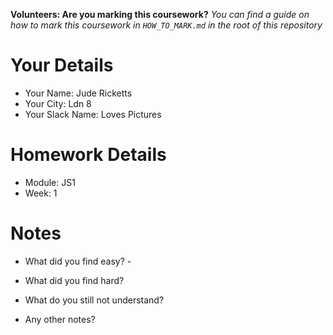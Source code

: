 <!--

The title for your pull request should be made in this format

CITY CLASS_NO - FIRST_NAME LAST_NAME - MODULE - WEEK_NO

For example,

London Class 7 - Chris Owen - HTML/CSS - Week 1

Please complete the details below this message

-->

**Volunteers: Are you marking this coursework?** _You can find a guide on how to mark this coursework in `HOW_TO_MARK.md` in the root of this repository_

# Your Details

- Your Name: Jude Ricketts
- Your City: Ldn 8
- Your Slack Name: Loves Pictures

# Homework Details

- Module: JS1
- Week: 1

# Notes

- What did you find easy? -

- What did you find hard?

- What do you still not understand?

- Any other notes?
